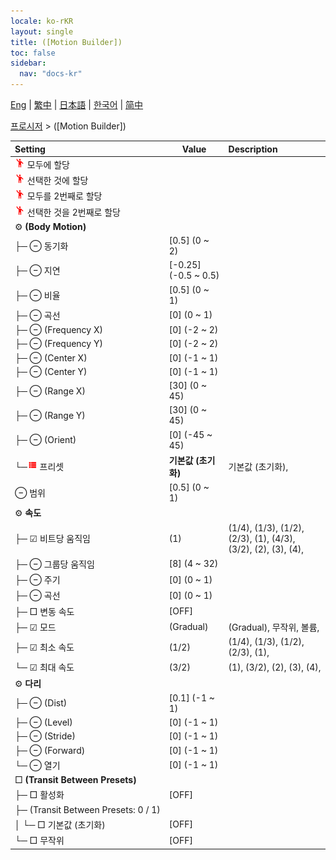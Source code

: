 ```yaml
---
locale: ko-rKR
layout: single
title: ([Motion Builder])
toc: false
sidebar:
  nav: "docs-kr"
---
```

[Eng](/dancexr/menu/2025.4/motion/motion_builder) | [繁中](/tw/dancexr/menu/2025.4/motion/motion_builder) | [日本語](/jp/dancexr/menu/2025.4/motion/motion_builder) | [한국어](/kr/dancexr/menu/2025.4/motion/motion_builder) | [简中](/zh/dancexr/menu/2025.4/motion/motion_builder)

[프로시저](../menu#프로시저) > ([Motion Builder])



| Setting | Value | Description |
| :--- | --- | :--- |
|<nobr><img src="/images/icon/ic_motion.png" alt="motion icon"/> 모두에 할당</nobr>|| 
|<nobr><img src="/images/icon/ic_motion.png" alt="motion icon"/> 선택한 것에 할당</nobr>|| 
|<nobr><img src="/images/icon/ic_motion.png" alt="motion icon"/> 모두를 2번째로 할당</nobr>|| 
|<nobr><img src="/images/icon/ic_motion.png" alt="motion icon"/> 선택한 것을 2번째로 할당</nobr>|| 
|<nobr> ⚙️ <b>(Body Motion)</b></nobr>| | 
|<nobr>├─ ⊖ 동기화</nobr>| [0.5] (0 ~ 2) | 
|<nobr>├─ ⊖ 지연</nobr>| [-0.25] (-0.5 ~ 0.5) | 
|<nobr>├─ ⊖ 비율</nobr>| [0.5] (0 ~ 1) | 
|<nobr>├─ ⊖ 곡선</nobr>| [0] (0 ~ 1) | 
|<nobr>├─ ⊖ (Frequency X)</nobr>| [0] (-2 ~ 2) | 
|<nobr>├─ ⊖ (Frequency Y)</nobr>| [0] (-2 ~ 2) | 
|<nobr>├─ ⊖ (Center X)</nobr>| [0] (-1 ~ 1) | 
|<nobr>├─ ⊖ (Center Y)</nobr>| [0] (-1 ~ 1) | 
|<nobr>├─ ⊖ (Range X)</nobr>| [30] (0 ~ 45) | 
|<nobr>├─ ⊖ (Range Y)</nobr>| [30] (0 ~ 45) | 
|<nobr>├─ ⊖ (Orient)</nobr>| [0] (-45 ~ 45) | 
|<nobr>└─<img src="/images/icon/ic_list.png" alt="list icon"/> 프리셋</nobr>| **기본값 (초기화)** | 기본값 (초기화),  |
|<nobr> ⊖ 범위</nobr>| [0.5] (0 ~ 1) | 
|<nobr> ⚙️ <b>속도</b></nobr>| | 
|<nobr>├─ ☑ 비트당 움직임</nobr>| (1) | (1/4), (1/3), (1/2), (2/3), (1), (4/3), (3/2), (2), (3), (4), 
|<nobr>├─ ⊖ 그룹당 움직임</nobr>| [8] (4 ~ 32) | 
|<nobr>├─ ⊖ 주기</nobr>| [0] (0 ~ 1) | 
|<nobr>├─ ⊖ 곡선</nobr>| [0] (0 ~ 1) | 
|<nobr>├─ □ 변동 속도</nobr>| [OFF] | 
|<nobr>├─ ☑ 모드</nobr>| (Gradual) | (Gradual), 무작위, 볼륨, 
|<nobr>├─ ☑ 최소 속도</nobr>| (1/2) | (1/4), (1/3), (1/2), (2/3), (1), 
|<nobr>└─ ☑ 최대 속도</nobr>| (3/2) | (1), (3/2), (2), (3), (4), 
|<nobr> ⚙️ <b>다리</b></nobr>| | 
|<nobr>├─ ⊖ (Dist)</nobr>| [0.1] (-1 ~ 1) | 
|<nobr>├─ ⊖ (Level)</nobr>| [0] (-1 ~ 1) | 
|<nobr>├─ ⊖ (Stride)</nobr>| [0] (-1 ~ 1) | 
|<nobr>├─ ⊖ (Forward)</nobr>| [0] (-1 ~ 1) | 
|<nobr>└─ ⊖ 열기</nobr>| [0] (-1 ~ 1) | 
|<nobr> □ <b>(Transit Between Presets)</b></nobr>| | 
|<nobr>├─ □ 활성화</nobr>| [OFF] | 
|<nobr>├─ (Transit Between Presets: 0 / 1)</nobr>|| 
|<nobr>│ └─ □ 기본값 (초기화)</nobr>| [OFF] | 
|<nobr>└─ □ 무작위</nobr>| [OFF] | 
